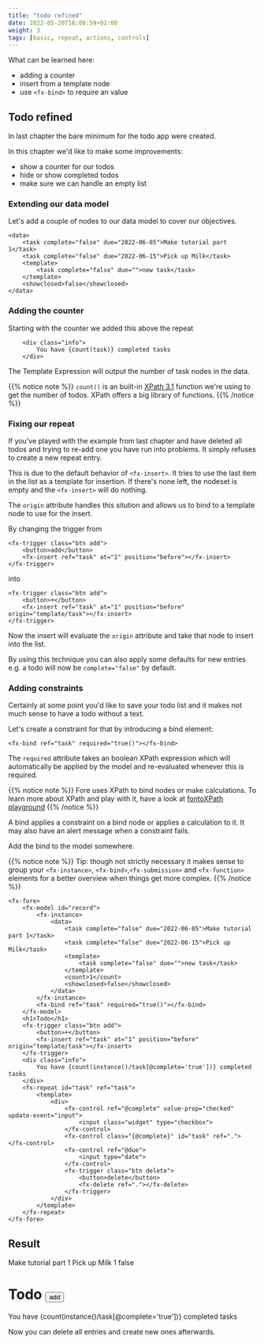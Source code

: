 ```yaml
---
title: "todo refined"
date: 2022-05-20T16:08:59+02:00
weight: 3
tags: [basic, repeat, actions, controls]
---
```




What can be learned here:
* adding a counter
* insert from a template node
* use `<fx-bind>` to require an value

## Todo refined

In last chapter the bare minimum for the todo app were created.

In this chapter we'd like to make some improvements:
* show a counter for our todos
* hide or show completed todos
* make sure we can handle an empty list

### Extending our data model

Let's add a couple of nodes to our data model to cover our objectives.

```
<data>
    <task complete="false" due="2022-06-05">Make tutorial part 1</task>
    <task complete="false" due="2022-06-15">Pick up Milk</task>
    <template>
        <task complete="false" due="">new task</task>
    </template>
    <showclosed>false</showclosed>
</data>
```

### Adding the counter

Starting with the counter we added this above the repeat 

```
    <div class="info">
        You have {count(task)} completed tasks
    </div>
```

The Template Expression will output the number of task nodes in the data.

{{% notice note %}}
`count()` is an built-in [XPath 3.1](https://www.w3.org/TR/xpath-31/) function we're using to get the number of todos. XPath
offers a big library of functions. 
{{% /notice %}}

### Fixing our repeat

If you've played with the example from last chapter and have deleted all 
todos and trying to re-add one you have run into problems. It simply refuses
to create a new repeat entry.

This is due to the default behavior of `<fx-insert>`. It tries to use
the last item in the list as a template for insertion. If there's none left,
the nodeset is empty and the `<fx-insert>` will do nothing.

The `origin` attribute handles this sitution and allows us to bind to a template
node to use for the insert.

By changing the trigger from 

```
<fx-trigger class="btn add">
    <button>add</button>
    <fx-insert ref="task" at="1" position="before"></fx-insert>
</fx-trigger>
```

into

```
<fx-trigger class="btn add">
    <button>+</button>
    <fx-insert ref="task" at="1" position="before" origin="template/task"></fx-insert>
</fx-trigger>
```

Now the insert will evaluate the `origin` attribute and take that node
to insert into the list.

By using this technique you can also apply some defaults for new entries e.g. 
a todo will now be `complete="false"` by default.

### Adding constraints

Certainly at some point you'd like to save your todo list and it makes not much
sense to have a todo without a text.

Let's create a constraint for that by introducing a bind element:
```
<fx-bind ref="task" required="true()"></fx-bind>
```

The `required` attribute takes an boolean XPath expression which will 
automatically be applied by the model and re-evaluated whenever this is required.

{{% notice note %}}
Fore uses XPath to bind nodes or make calculations. To learn more about XPath and play with it, have a look
at <a href="https://xpath.playground.fontoxml.com/" target="_blank">fontoXPath playground</a>
{{% /notice %}}

A bind applies a constraint on a bind node or applies a calculation to it. It may also have an alert 
message when a constraint fails.

Add the bind to the model somewhere.

{{% notice note %}}
Tip: though not strictly necessary it makes sense to group your `<fx-instance>`, 
`<fx-bind>`,`<fx-submission>` and `<fx-function>` elements for a better
overview when things get more complex.
{{% /notice %}}


```
<fx-fore>
    <fx-model id="record">
        <fx-instance>
            <data>
                <task complete="false" due="2022-06-05">Make tutorial part 1</task>
                <task complete="false" due="2022-06-15">Pick up Milk</task>
                <template>
                    <task complete="false" due="">new task</task>
                </template>
                <count>1</count>
                <showclosed>false</showclosed>
            </data>
        </fx-instance>
        <fx-bind ref="task" required="true()"></fx-bind>
    </fx-model>
    <h1>Todo</h1>
    <fx-trigger class="btn add">
        <button>+</button>
        <fx-insert ref="task" at="1" position="before" origin="template/task"></fx-insert>
    </fx-trigger>
    <div class="info">
        You have {count(instance()/task[@complete='true'])} completed tasks
    </div>
    <fx-repeat id="task" ref="task">
        <template>
            <div>
                <fx-control ref="@complete" value-prop="checked" update-event="input">
                    <input class="widget" type="checkbox">
                </fx-control>
                <fx-control class="{@complete}" id="task" ref="."></fx-control>
                <fx-control ref="@due">
                    <input type="date">
                </fx-control>
                <fx-trigger class="btn delete">
                    <button>delete</button>
                    <fx-delete ref="."></fx-delete>
                </fx-trigger>
            </div>
        </template>
    </fx-repeat>
</fx-fore>
```

## Result
<fx-fore id="todo">
    <fx-model id="record">
        <fx-instance>
            <data>
                <task complete="false" due="2022-06-05">Make tutorial part 1</task>
                <task complete="false" due="2022-06-15">Pick up Milk</task>
                <template>
                    <task complete="false" due="">new task</task>
                </template>
                <count>1</count>
                <showclosed>false</showclosed>
            </data>
        </fx-instance>
        <fx-bind ref="task" constraint="string-length(.) > 0" alert="what's your todo?"></fx-bind>
    </fx-model>
    <h1>Todo
        <fx-trigger>
            <button>add</button>
            <fx-insert ref="task" at="1" position="before" origin="template/task"></fx-insert>
            <fx-refresh></fx-refresh>
        </fx-trigger>
    </h1>
    <div class="info">
        You have {count(instance()/task[@complete='true'])} completed tasks
    </div>
    <fx-repeat id="task" ref="task">
        <template>
            <div>
                <fx-control ref="@complete" value-prop="checked" update-event="input">
                    <input class="widget" type="checkbox">
                </fx-control>
                <fx-control class="{@complete}" id="task" ref="."></fx-control>
                <fx-control ref="@due">
                    <input type="date">
                </fx-control>
                <fx-trigger class="btn delete">
                    <button>delete</button>
                    <fx-delete ref="."></fx-delete>
                </fx-trigger>
            </div>
        </template>
    </fx-repeat>
</fx-fore>

Now you can delete all entries and create new ones afterwards.